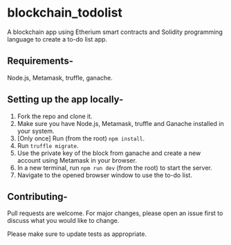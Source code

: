 # blockchain_todolist

A blockchain app using Etherium smart contracts and Solidity programming language to create a to-do list app.

## Requirements-

Node.js, Metamask, truffle, ganache.

## Setting up the app locally-

1. Fork the repo and clone it.
2. Make sure you have Node.js, Metamask, truffle and Ganache installed in your system.
3. [Only once] Run (from the root) ```npm install```.
4. Run ```truffle migrate```.
5. Use the private key of the block from ganache and create a new account using Metamask in your browser.
4. In a new terminal, run ```npm run dev``` (from the root) to start the server.
6. Navigate to the opened browser window to use the to-do list. 

## Contributing-

Pull requests are welcome. For major changes, please open an issue first to discuss what you would like to change.

Please make sure to update tests as appropriate.
